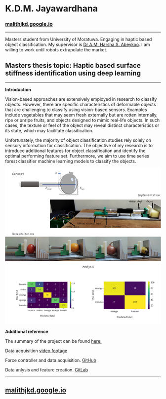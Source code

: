 # K.D.M. Jayawardhana

### [malithjkd.google.io](https://malithjkd.github.io/)


---

Masters student from University of Moratuwa. Engaging in haptic based object classification. My supervisor is [Dr A.M. Harsha.S. Abeykoo](https://harsha-haptics.org/). I am willing to work until robots extrapolate the market. 



## Masters thesis topic: Haptic based surface stiffness identification using deep learning 

---

**Introduction** 

Vision-based approaches are extensively employed in research to classify objects. However, there are specific characteristics of deformable objects that are challenging to classify using vision-based sensors. Examples include vegetables that may seem fresh externally but are rotten internally, ripe or unripe fruits, and objects designed to mimic real-life objects. In such cases, the texture or feel of the object may reveal distinct characteristics or its state, which may facilitate classification.

Unfortunately, the majority of object classification studies rely solely on sensory information for classification. The objective of my research is to introduce additional features for object classification and identify the optimal performing feature set. Furthermore, we aim to use time series forest classifier machine learning models to classify the objects.


![Deformable Object Classification](/images/deformation_based_classfication/collage.png)


**Additional reference**

The summary of the project can be found [here.](https://youtu.be/tn_LN6VYbTo) 

Data acquisition [video footage](https://photos.app.goo.gl/aR44i6vJQHS5Hqws6) 

Force controller and data acquisition. [GitHub](https://github.com/malithjkd/MSc-UoM/tree/master/Sensoray826)

Data anlysis and feature creation. [GitLab](https://gitlab.com/kdmj/msc_uom/-/tree/main/Data%20processing)

---


## [malithjkd.google.io](https://malithjkd.github.io/)
